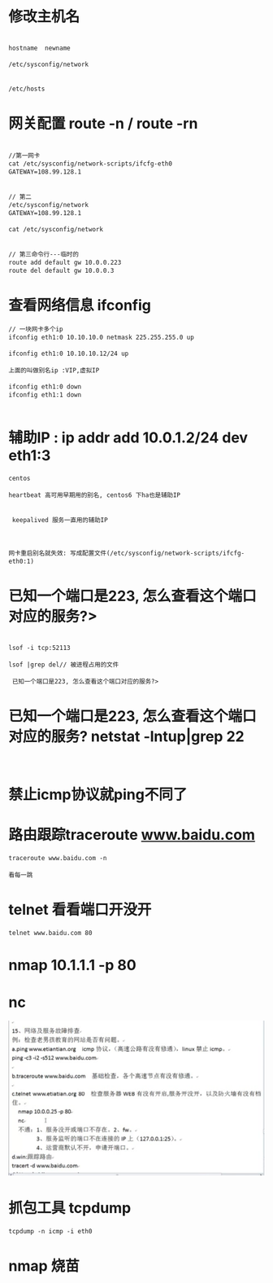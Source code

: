 # 修改主机名


```

hostname  newname

/etc/sysconfig/network


/etc/hosts

```


# 网关配置 route -n  / route -rn

```

//第一网卡
cat /etc/sysconfig/network-scripts/ifcfg-eth0
GATEWAY=108.99.128.1


// 第二
/etc/sysconfig/network
GATEWAY=108.99.128.1

cat /etc/sysconfig/network


// 第三命令行---临时的
route add default gw 10.0.0.223
route del default gw 10.0.0.3

```


# 查看网络信息 ifconfig

```
// 一块网卡多个ip
ifconfig eth1:0 10.10.10.0 netmask 225.255.255.0 up

ifconfig eth1:0 10.10.10.12/24 up

上面的叫做别名ip :VIP,虚拟IP

ifconfig eth1:0 down
ifconfig eth1:1 down
  
```


# 辅助IP : ip addr add 10.0.1.2/24 dev eth1:3

```
centos 

heartbeat 高可用早期用的别名, centos6 下ha也是辅助IP


 keepalived 服务一直用的辅助IP



网卡重启别名就失效: 写成配置文件(/etc/sysconfig/network-scripts/ifcfg-eth0:1)
```


#  已知一个端口是223, 怎么查看这个端口对应的服务?>

```

lsof -i tcp:52113

lsof |grep del// 被进程占用的文件

 已知一个端口是223, 怎么查看这个端口对应的服务?>

```


# 已知一个端口是223, 怎么查看这个端口对应的服务? netstat -lntup|grep 22

```


```


#  禁止icmp协议就ping不同了



#  路由跟踪traceroute www.baidu.com

```
traceroute www.baidu.com -n

看每一跳
```



# telnet  看看端口开没开

```
telnet www.baidu.com 80

```

# nmap 10.1.1.1 -p 80
# nc
![06-netserver01](image/06-netserver01.png)



# 抓包工具 tcpdump

```
tcpdump -n icmp -i eth0

```
# nmap 烧苗





